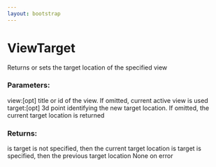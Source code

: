```yaml
---
layout: bootstrap
---
```


# ViewTarget

Returns or sets the target location of the specified view
        

### Parameters:

view:[opt] title or id of the view. If omitted, current active view is used
target:[opt] 3d point identifying the new target location. If omitted,
  the current target location is returned
        

### Returns:


is target is not specified, then the current target location
is target is specified, then the previous target location
None on error
        
